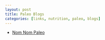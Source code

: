 ```yaml
---
layout: post
title: Paleo Blogs
categories: [links, nutrition, paleo, blogs]
---
```


- [Nom Nom Paleo](http://nomnompaleo.com/)


